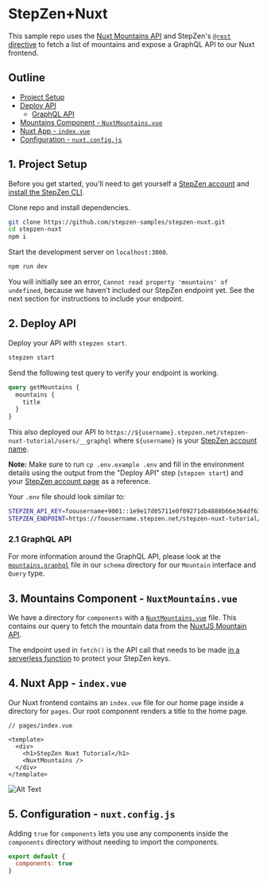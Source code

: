 # StepZen+Nuxt

This sample repo uses the [Nuxt Mountains API](https://api.nuxtjs.dev/mountains) and StepZen's [`@rest` directive](https://stepzen.com/docs/connecting-backends/how-to-connect-a-rest-service) to fetch a list of mountains and expose a GraphQL API to our Nuxt frontend.

## Outline

* [Project Setup](#1-project-setup)
* [Deploy API](#2-deploy-api)
  * [GraphQL API](#21-graphql-api)
* [Mountains Component - `NuxtMountains.vue`](#3-mountains-component---nuxtmountainsvue)
* [Nuxt App - `index.vue`](#4-nuxt-app---indexvue)
* [Configuration - `nuxt.config.js`](#5-configuration---nuxtconfigjs)

## 1. Project Setup

Before you get started, you'll need to get yourself a [StepZen account](https://stepzen.com/request-invite) and [install the StepZen CLI](https://stepzen.com/docs/quick-start).

Clone repo and install dependencies.

```bash
git clone https://github.com/stepzen-samples/stepzen-nuxt.git
cd stepzen-nuxt
npm i
```

Start the development server on `localhost:3000`.

```bash
npm run dev
```

You will initially see an error, `Cannot read property 'mountains' of undefined`, because we haven't included our StepZen endpoint yet. See the next section for instructions to include your endpoint.

## 2. Deploy API

Deploy your API with `stepzen start`.

```bash
stepzen start
```

Send the following test query to verify your endpoint is working.

```graphql
query getMountains {
  mountains {
    title
  }
}
```

This also deployed our API to `https://${username}.stepzen.net/stepzen-nuxt-tutorial/users/__graphql` where `${username}` is your [StepZen account name](https://stepzen.com/account).

**Note:** Make sure to run `cp .env.example .env` and fill in the environment details using the output from the "Deploy API" step (`stepzen start`) and your [StepZen account page](https://stepzen.com/account) as a reference.

Your `.env` file should look similar to:

```sh
STEPZEN_API_KEY=foousername+9001::1e9e17d05711e0f09271db4888b66e364df638fe0c77ea33984599c5b87f9427
STEPZEN_ENDPOINT=https://foousername.stepzen.net/stepzen-nuxt-tutorial/users/__graphql
```

### 2.1 GraphQL API

For more information around the GraphQL API, please look at the [`mountains.graphql`](stepzen/schema/mountains.graphql) file in our `schema` directory for our `Mountain` interface and `Query` type.


## 3. Mountains Component - `NuxtMountains.vue`

We have a directory for `components` with a [`NuxtMountains.vue`](./components/NuxtMountains.vue) file. This contains our query to fetch the mountain data from the [NuxtJS Mountain API](https://api.nuxtjs.dev/mountains).

The endpoint used in `fetch()` is the API call that needs to be made [in a serverless function](https://github.com/stepzen-samples/stepzen-nuxt/issues/2) to protect your StepZen keys.

## 4. Nuxt App - `index.vue`

Our Nuxt frontend contains an `index.vue` file for our home page inside a directory for `pages`. Our root component renders a title to the home page.

```vue
// pages/index.vue

<template>
  <div>
    <h1>StepZen Nuxt Tutorial</h1>
    <NuxtMountains />
  </div>
</template>
```

![Alt Text](https://dev-to-uploads.s3.amazonaws.com/uploads/articles/lglwi3luxk2xgn9e4527.png)

## 5. Configuration - `nuxt.config.js`

Adding `true` for `components` lets you use any components inside the `components` directory without needing to import the components.

```javascript
export default {
  components: true
}
```
